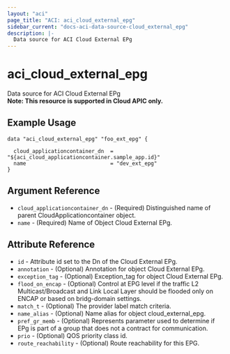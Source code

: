 ```yaml
---
layout: "aci"
page_title: "ACI: aci_cloud_external_epg"
sidebar_current: "docs-aci-data-source-cloud_external_epg"
description: |-
  Data source for ACI Cloud External EPg
---
```


# aci_cloud_external_epg #
Data source for ACI Cloud External EPg  
<b>Note: This resource is supported in Cloud APIC only.</b>
## Example Usage ##

```hcl
data "aci_cloud_external_epg" "foo_ext_epg" {

  cloud_applicationcontainer_dn  = "${aci_cloud_applicationcontainer.sample_app.id}" 
  name                           = "dev_ext_epg"
}
```
## Argument Reference ##
* `cloud_applicationcontainer_dn` - (Required) Distinguished name of parent CloudApplicationcontainer object.
* `name` - (Required) Name of Object Cloud External EPg.



## Attribute Reference

* `id` - Attribute id set to the Dn of the Cloud External EPg.
* `annotation` - (Optional) Annotation for object Cloud External EPg.
* `exception_tag` - (Optional) Exception_tag for object Cloud External EPg.
* `flood_on_encap` - (Optional) Control at EPG level if the traffic L2 Multicast/Broadcast and Link Local Layer should be flooded only on ENCAP or based on bridg-domain settings.
* `match_t` - (Optional) The provider label match criteria. 
* `name_alias` - (Optional) Name alias for object cloud_external_epg.
* `pref_gr_memb` - (Optional) Represents parameter used to determine if EPg is part of a group that does not a contract for communication.
* `prio` - (Optional) QOS priority class id.
* `route_reachability` - (Optional) Route reachability for this EPG.

